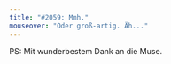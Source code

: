 ```yaml
---
title: "#2059: Mmh."
mouseover: "Oder groß-artig. Äh..."
---
```


PS: Mit wunderbestem Dank an die Muse.
